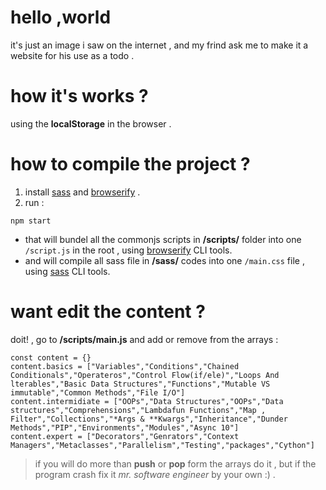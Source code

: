 # hello ,world
it's just an image i saw on the internet , and my frind ask me to make it a website for his use as a todo .

# how it's works ?
using the **localStorage** in the browser .

# how to compile the project ?
1. install  [sass](https://github.com/sass/sass)  and  [browserify](https://github.com/browserify/browserify) .
2. run : 
```
npm start
```
  - that will bundel all the commonjs scripts in **/scripts/** folder into one `/script.js` in the root , using [browserify](https://github.com/browserify/browserify) CLI tools.
  - and will compile all sass file in **/sass/** codes into one `/main.css` file , using [sass](https://github.com/sass/sass) CLI tools.
# want edit the content ?
doit! , go to **/scripts/main.js** and add or remove from the arrays :
```
const content = {}
content.basics = ["Variables","Conditions","Chained Conditionals","Operateros","Control Flow(if/ele)","Loops And lterables","Basic Data Structures","Functions","Mutable VS immutable","Common Methods","File I/O"]
content.intermidiate = ["OOPs","Data Structures","OOPs","Data structures","Comprehensions","Lambdafun Functions","Map , Filter","Collections","*Args & **Kwargs","Inheritance","Dunder Methods","PIP","Environments","Modules","Async 10"]
content.expert = ["Decorators","Genrators","Context Managers","Metaclasses","Parallelism","Testing","packages","Cython"]

```
> if you will do more than **push** or **pop** form the arrays do it , but if the program crash fix it *mr. software engineer* by your own :) .
